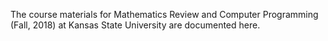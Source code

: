 The course materials for Mathematics Review and Computer Programming (Fall, 2018) at Kansas State University are documented here. 
